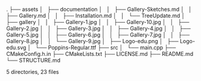 .
├── assets
│   ├── documentation
│   │   ├── Gallery-Sketches.md
│   │   ├── Gallery.md
│   │   ├── Installation.md
│   │   └── TreeUpdate.md
│   ├── gallery
│   │   ├── Gallery-1.jpg
│   │   ├── Gallery-10.jpg
│   │   ├── Gallery-2.jpg
│   │   ├── Gallery-3.jpg
│   │   ├── Gallery-4.jpg
│   │   ├── Gallery-5.jpg
│   │   ├── Gallery-6.jpg
│   │   ├── Gallery-7.jpg
│   │   ├── Gallery-8.jpg
│   │   └── Gallery-9.jpg
│   ├── Logo-edu.png
│   ├── Logo-edu.svg
│   └── Poppins-Regular.ttf
├── src
│   └── main.cpp
├── CMakeConfig.h.in
├── CMakeLists.txt
├── LICENSE.md
├── README.md
└── STRUCTURE.md

5 directories, 23 files
